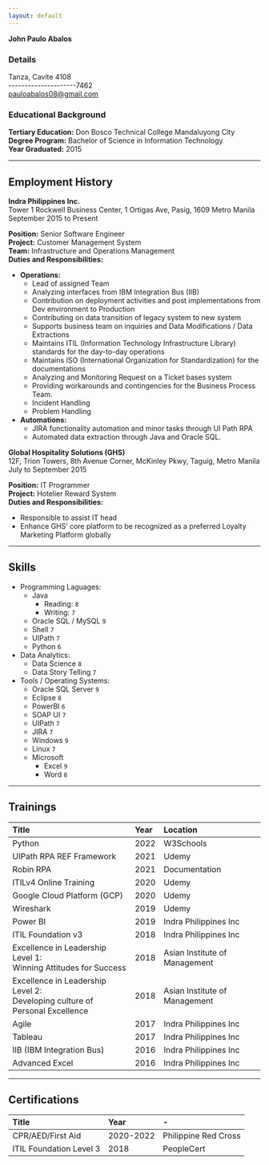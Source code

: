 ```yaml
---
layout: default
---
```


**John Paulo Abalos**

### Details

Tanza, Cavite 4108 <br>
---------------------7462 <br>
pauloabalos08@gmail.com <br>

### Educational Background

**Tertiary Education:** Don Bosco Technical College Mandaluyong City <br>
**Degree Program:** Bachelor of Science in Information Technology <br>
**Year Graduated:** 2015 <br>

* * *

## Employment History
**Indra Philippines Inc.** <br>
Tower 1 Rockwell Business Center, 1 Ortigas Ave, Pasig, 1609 Metro Manila <br>
September 2015 to Present

**Position:** Senior Software Engineer <br>
**Project:** Customer Management System <br>
**Team:** Infrastructure and Operations Management <br>
**Duties and Responsibilities:** <br>
- **Operations:**
  -	Lead of assigned Team
  - Analyzing interfaces from IBM Integration Bus (IIB)
  - Contribution on deployment activities and post implementations from Dev environment to Production
  - Contributing on data transition of legacy system to new system
  - Supports business team on inquiries and Data Modifications / Data Extractions
  - Maintains ITIL (Information Technology Infrastructure Library) standards for the day-to-day operations
  - Maintains ISO (International Organization for Standardization) for the documentations
  - Analyzing and Monitoring Request on a Ticket bases system
  - Providing workarounds and contingencies for the Business Process Team.
  - Incident Handling
  - Problem Handling
- **Automations:**
  - JIRA functionality automation and minor tasks through UI Path RPA
  - Automated data extraction through Java and Oracle SQL.


**Global Hospitality Solutions (GHS)** <br>
12F, Trion Towers, 8th Avenue Corner, McKinley Pkwy, Taguig, Metro Manila <br>
July to September 2015 <br>

**Position:** IT Programmer <br>
**Project:** Hotelier Reward System <br>
**Duties and Responsibilities:**
-	Responsible to assist IT head
-	Enhance GHS’ core platform to be recognized as a preferred Loyalty Marketing Platform globally

* * *

## Skills
- Programming Laguages:
  - Java 
    - Reading: `8`
    - Writing: `7`
  - Oracle SQL / MySQL `9`
  - Shell `7`
  - UIPath `7`
  - Python `6`
- Data Analytics:
  - Data Science `8`
  - Data Story Telling `7`
- Tools / Operating Systems:
  - Oracle SQL Server `9`
  - Eclipse `8`
  - PowerBI `6`
  - SOAP UI `7`
  - UIPath `7`
  - JIRA `7`
  - Windows `9`
  - Linux `7`
  - Microsoft 
    - Excel `9`
    - Word `8`

* * *

## Trainings

| Title        | Year          | Location |
|:-------------|:------------------|:------|
|Python|2022|W3Schools|
|UIPath RPA REF Framework|2021|Udemy|
|Robin RPA|2021|Documentation|
|ITILv4 Online Training|2020|Udemy|
|Google Cloud Platform (GCP)|2020|Udemy|
|Wireshark|2019|Udemy|
|Power BI|2019|Indra Philippines Inc|
|ITIL Foundation v3|2018|Indra Philippines Inc|
|Excellence in Leadership Level 1:<br> Winning Attitudes for Success|2018|Asian Institute of Management|
|Excellence in Leadership Level 2:<br> Developing culture of Personal Excellence|2018|Asian Institute of Management|
|Agile|2017|Indra Philippines Inc|
|Tableau|2017|Indra Philippines Inc|
|IIB (IBM Integration Bus)|2016|Indra Philippines Inc|
|Advanced Excel|2016|Indra Philippines Inc|

* * *

## Certifications

| Title        | Year          | - |         
|:-------------|:------------------|:------|
|CPR/AED/First Aid|2020-2022|Philippine Red Cross|
|ITIL Foundation Level 3|2018|PeopleCert|


